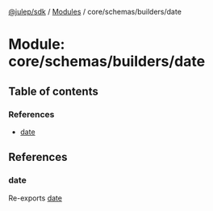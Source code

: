 [@julep/sdk](../README.md) / [Modules](../modules.md) / core/schemas/builders/date

# Module: core/schemas/builders/date

## Table of contents

### References

- [date](core_schemas_builders_date.md#date)

## References

### date

Re-exports [date](core_schemas_builders_date_date.md#date)
